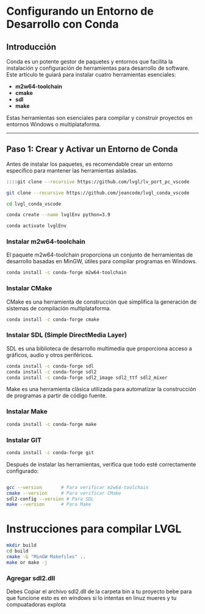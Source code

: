 # Configurando un Entorno de Desarrollo con Conda

## Introducción
Conda es un potente gestor de paquetes y entornos que facilita la instalación y configuración de herramientas para desarrollo de software. Este artículo te guiará para instalar cuatro herramientas esenciales:

- **m2w64-toolchain**
- **cmake**
- **sdl**
- **make**

Estas herramientas son esenciales para compilar y construir proyectos en entornos Windows o multiplataforma.

---

## Paso 1: Crear y Activar un Entorno de Conda

Antes de instalar los paquetes, es recomendable crear un entorno específico para mantener las herramientas aisladas.

```bash
::::git clone --recursive https://github.com/lvgl/lv_port_pc_vscode

git clone --recursive https://github.com/jeancode/lvgl_conda_vscode

cd lvgl_conda_vscode

conda create --name lvglEnv python=3.9

conda activate lvglEnv
```

### Instalar m2w64-toolchain
El paquete m2w64-toolchain proporciona un conjunto de herramientas de desarrollo basadas en MinGW, útiles para compilar programas en Windows.
```bash
conda install -c conda-forge m2w64-toolchain
```
### Instalar CMake
CMake es una herramienta de construcción que simplifica la generación de sistemas de compilación multiplataforma.
```bash
conda install -c conda-forge cmake
```
### Instalar SDL (Simple DirectMedia Layer)
SDL es una biblioteca de desarrollo multimedia que proporciona acceso a gráficos, audio y otros periféricos.
```bash
conda install -c conda-forge sdl
conda install -c conda-forge sdl2
conda install -c conda-forge sdl2_image sdl2_ttf sdl2_mixer
```
Make es una herramienta clásica utilizada para automatizar la construcción de programas a partir de código fuente.
### Instalar Make
```bash
conda install -c conda-forge make
```


### Instalar GIT
```bash
conda install -c conda-forge git
```

Después de instalar las herramientas, verifica que todo esté correctamente configurado:
```bash

gcc --version       # Para verificar m2w64-toolchain
cmake --version     # Para verificar CMake
sdl2-config --version # Para SDL
make --version      # Para Make

```

# Instrucciones para compilar LVGL


```bash
mkdir build
cd build
cmake -G "MinGW Makefiles" ..
make or make -j
```

### Agregar sdl2.dll

Debes Copiar el archivo sdl2.dll de la carpeta bin a tu proyecto bebe para que  funcione esto es en windows  si lo intentas en linuz mueres y tu  compuatadoras explota

